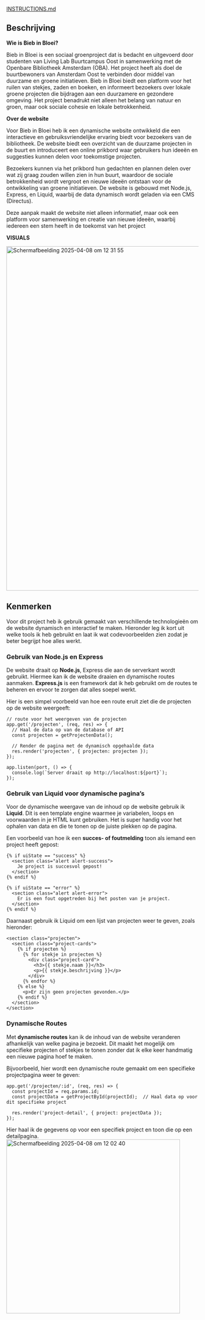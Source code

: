 [INSTRUCTIONS.md](https://github.com/fdnd-task/the-web-is-for-everyone-interactive-functionality/blob/main/docs/INSTRUCTIONS.md)

<h2> Beschrijving </h2>
 
**Wie is Bieb in Bloei?**
<p>Bieb in Bloei is een sociaal groenproject dat is bedacht en uitgevoerd door studenten van Living Lab Buurtcampus Oost in samenwerking met de Openbare Bibliotheek Amsterdam (OBA). Het project heeft als doel de buurtbewoners van Amsterdam Oost te verbinden door middel van duurzame en groene initiatieven. Bieb in Bloei biedt een platform voor het ruilen van stekjes, zaden en boeken, en informeert bezoekers over lokale groene projecten die bijdragen aan een duurzamere en gezondere omgeving. Het project benadrukt niet alleen het belang van natuur en groen, maar ook sociale cohesie en lokale betrokkenheid.</p>

**Over de website**
<p>Voor Bieb in Bloei heb ik een dynamische website ontwikkeld die een interactieve en gebruiksvriendelijke ervaring biedt voor bezoekers van de bibliotheek. De website biedt een overzicht van de duurzame projecten in de buurt en introduceert een online prikbord waar gebruikers hun ideeën en suggesties kunnen delen voor toekomstige projecten.

Bezoekers kunnen via het prikbord hun gedachten en plannen delen over wat zij graag zouden willen zien in hun buurt, waardoor de sociale betrokkenheid wordt vergroot en nieuwe ideeën ontstaan voor de ontwikkeling van groene initiatieven. De website is gebouwd met Node.js, Express, en Liquid, waarbij de data dynamisch wordt geladen via een CMS (Directus).

Deze aanpak maakt de website niet alleen informatief, maar ook een platform voor samenwerking en creatie van nieuwe ideeën, waarbij iedereen een stem heeft in de toekomst van het project</p>

**VISUALS**

<img width="900" alt="Scherm­afbeelding 2025-04-08 om 12 31 55" src="https://github.com/user-attachments/assets/99a4903a-c45b-42dc-9008-89e9f84640c3" />

<h2> Kenmerken </h2>

Voor dit project heb ik gebruik gemaakt van verschillende technologieën om de website dynamisch en interactief te maken. Hieronder leg ik kort uit welke tools ik heb gebruikt en laat ik wat codevoorbeelden zien zodat je beter begrijpt hoe alles werkt.

###  Gebruik van **Node.js** en **Express**

De website draait op **Node.js**, Express die aan de serverkant wordt gebruikt. Hiermee kan ik de website draaien en dynamische routes aanmaken. **Express.js** is een framework dat ik heb gebruikt om de routes te beheren en ervoor te zorgen dat alles soepel werkt.

Hier is een simpel voorbeeld van hoe een route eruit ziet die de projecten op de website weergeeft:

```
// route voor het weergeven van de projecten
app.get('/projecten', (req, res) => {
  // Haal de data op van de database of API
  const projecten = getProjectenData();
  
  // Render de pagina met de dynamisch opgehaalde data
  res.render('projecten', { projecten: projecten });
});

app.listen(port, () => {
  console.log(`Server draait op http://localhost:${port}`);
});
```

### Gebruik van **Liquid** voor dynamische pagina’s

Voor de dynamische weergave van de inhoud op de website gebruik ik **Liquid**. Dit is een template engine waarmee je variabelen, loops en voorwaarden in je HTML kunt gebruiken. Het is super handig voor het ophalen van data en die te tonen op de juiste plekken op de pagina.

Een voorbeeld van hoe ik een **succes- of foutmelding** toon als iemand een project heeft gepost:

```liquid
{% if uiState == "success" %}
  <section class="alert alert-success">
    Je project is succesvol gepost!
  </section>
{% endif %}

{% if uiState == "error" %}
  <section class="alert alert-error">
    Er is een fout opgetreden bij het posten van je project.
  </section>
{% endif %}
```

Daarnaast gebruik ik Liquid om een lijst van projecten weer te geven, zoals hieronder:

```liquid
<section class="projecten">
  <section class="project-cards">
    {% if projecten %}
      {% for stekje in projecten %}
        <div class="project-card">
          <h3>{{ stekje.naam }}</h3>
          <p>{{ stekje.beschrijving }}</p>
        </div>
      {% endfor %}
    {% else %}
      <p>Er zijn geen projecten gevonden.</p>
    {% endif %}
  </section>
</section>
```

### Dynamische Routes

Met **dynamische routes** kan ik de inhoud van de website veranderen afhankelijk van welke pagina je bezoekt. Dit maakt het mogelijk om specifieke projecten of stekjes te tonen zonder dat ik elke keer handmatig een nieuwe pagina hoef te maken.

Bijvoorbeeld, hier wordt een dynamische route gemaakt om een specifieke projectpagina weer te geven:

```
app.get('/projecten/:id', (req, res) => {
  const projectId = req.params.id;
  const projectData = getProjectById(projectId);  // Haal data op voor dit specifieke project
  
  res.render('project-detail', { project: projectData });
});
```

Hier haal ik de gegevens op voor een specifiek project en toon die op een detailpagina.
<img width="455" alt="Scherm­afbeelding 2025-04-08 om 12 02 40" src="https://github.com/user-attachments/assets/3d5354c9-378c-4352-9f42-02091aa6bdc5" />

